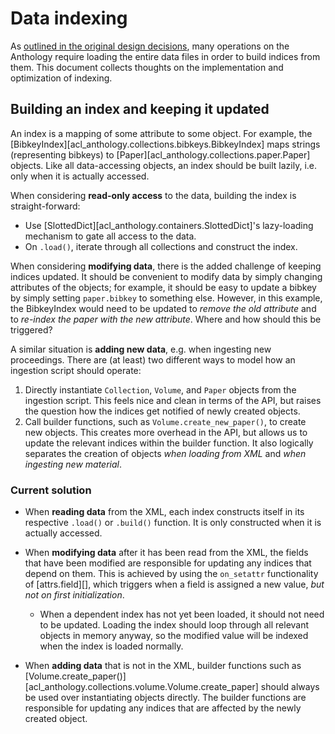 # Data indexing

As [outlined in the original design decisions](design.md#data-indexing), many
operations on the Anthology require loading the entire data files in order to
build indices from them.  This document collects thoughts on the implementation
and optimization of indexing.

## Building an index and keeping it updated

An index is a mapping of some attribute to some object.  For example, the
[BibkeyIndex][acl_anthology.collections.bibkeys.BibkeyIndex] maps strings
(representing bibkeys) to [Paper][acl_anthology.collections.paper.Paper]
objects.  Like all data-accessing objects, an index should be built lazily,
i.e. only when it is actually accessed.

When considering **read-only access** to the data, building the index is
straight-forward:

- Use [SlottedDict][acl_anthology.containers.SlottedDict]'s lazy-loading
  mechanism to gate all access to the data.
- On `.load()`, iterate through all collections and construct the index.

When considering **modifying data**, there is the added challenge of keeping
indices updated.  It should be convenient to modify data by simply changing
attributes of the objects; for example, it should be easy to update a bibkey by
simply setting `paper.bibkey` to something else.  However, in this example, the
BibkeyIndex would need to be updated to _remove the old attribute_ and to
_re-index the paper with the new attribute_.  Where and how should this be
triggered?

A similar situation is **adding new data**, e.g. when ingesting new
proceedings. There are (at least) two different ways to model how an ingestion
script should operate:

1. Directly instantiate `Collection`, `Volume`, and `Paper` objects from the
   ingestion script.  This feels nice and clean in terms of the API, but raises
   the question how the indices get notified of newly created objects.
2. Call builder functions, such as `Volume.create_new_paper()`, to create new
   objects.  This creates more overhead in the API, but allows us to update the
   relevant indices within the builder function.  It also logically separates
   the creation of objects _when loading from XML_ and _when ingesting new
   material_.

### Current solution

- When **reading data** from the XML, each index constructs itself in its
  respective `.load()` or `.build()` function.  It is only constructed when it
  is actually accessed.

- When **modifying data** after it has been read from the XML, the fields that
  have been modified are responsible for updating any indices that depend on
  them.  This is achieved by using the `on_setattr` functionality of
  [attrs.field][], which triggers when a field is assigned a new value, _but not
  on first initialization_.

    - When a dependent index has not yet been loaded, it should not need to be
      updated.  Loading the index should loop through all relevant objects in
      memory anyway, so the modified value will be indexed when the index is
      loaded normally.

- When **adding data** that is not in the XML, builder functions such as
  [Volume.create_paper()][acl_anthology.collections.volume.Volume.create_paper]
  should always be used over instantiating objects directly.  The builder
  functions are responsible for updating any indices that are affected by the
  newly created object.

